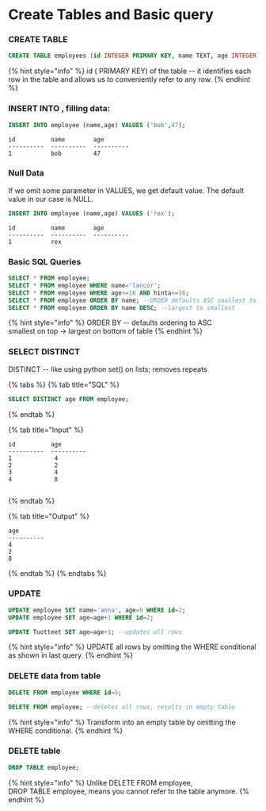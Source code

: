 # Create Tables and Basic query

### CREATE TABLE

```sql
CREATE TABLE employees (id INTEGER PRIMARY KEY, name TEXT, age INTEGER);
```

{% hint style="info" %}
 id \( PRIMARY KEY\) of the table -- it identifies each row in the table and allows us to conveniently refer to any row.
{% endhint %}

### INSERT INTO , filling data:

```sql
INSERT INTO employee (name,age) VALUES ('bob',47);
```

```text
id          name        age     
----------  ----------  ----------
1           bob         47    
```

### Null Data

If we omit some parameter in VALUES, we get default value. The default value in our case is NULL.

```sql
INSERT INTO employee (name,age) VALUES ('rex');
```

```text
id          name        age     
----------  ----------  ----------
1           rex   
```

### Basic SQL Queries

```sql
SELECT * FROM employee;
SELECT * FROM employee WHERE name='lancor';
SELECT * FROM employee WHERE age>=16 AND hinta<=36;
SELECT * FROM employee ORDER BY name; --ORDER defaults ASC smallest to largest
SELECT * FROM employee ORDER BY name DESC; --largest to smallest
```

{% hint style="info" %}
ORDER BY -- defaults ordering to ASC  
 smallest on top -&gt; largest on bottom of table
{% endhint %}

### SELECT DISTINCT

DISTINCT -- like using python set\(\) on lists; removes repeats

{% tabs %}
{% tab title="SQL" %}
```sql
SELECT DISTINCT age FROM employee;
```
{% endtab %}

{% tab title="Input" %}
```
id          age     
----------  ----------
1            4
2            2
3            4
4            8


```
{% endtab %}

{% tab title="Output" %}
```
age               
----------  
4            
2            
8        

```
{% endtab %}
{% endtabs %}

### UPDATE

```sql
UPDATE employee SET name='anna', age=9 WHERE id=2;
UPDATE employee SET age=age+1 WHERE id=2;

UPDATE Tuotteet SET age=age+1; --updates all rows 
```

{% hint style="info" %}
UPDATE all rows by omitting the WHERE conditional as shown in last query.
{% endhint %}

### DELETE data from table

```sql
DELETE FROM employee WHERE id=5;

DELETE FROM employee; --deletes all rows, results in empty table
```

{% hint style="info" %}
Transform into an empty table by omitting the WHERE conditional.
{% endhint %}

### DELETE table

```sql
DROP TABLE employee;
```

{% hint style="info" %}
Unlike DELETE FROM employee,   
DROP TABLE employee, means you cannot refer to the table anymore.
{% endhint %}



